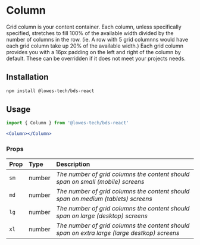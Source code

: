 # Column
Grid column is your content container. Each column, unless specifically specified, stretches to fill 100% of the available width divided by the number of columns in the row. (ie. A row with 5 grid columnns would have each grid column take up 20% of the available width.) Each grid column provides you with a 16px padding on the left and right of the column by default. These can be overridden if it does not meet your projects needs.

## Installation

```bash
npm install @lowes-tech/bds-react
```

## Usage

```jsx
import { Column } from '@lowes-tech/bds-react'

<Column></Column>
```

### Props

| Prop | Type | Description |
| :--- | :--- | :--- |
| `sm` | number | _The number of grid columns the content should span on small (mobile) screens_ |
| `md` | number | _The number of grid columns the content should span on medium (tablets) screens_ |
| `lg` | number | _The number of grid columns the content should span on large (desktop) screens_ |
| `xl` | number | _The number of grid columns the content should span on extra large (large destkop) screens_ |